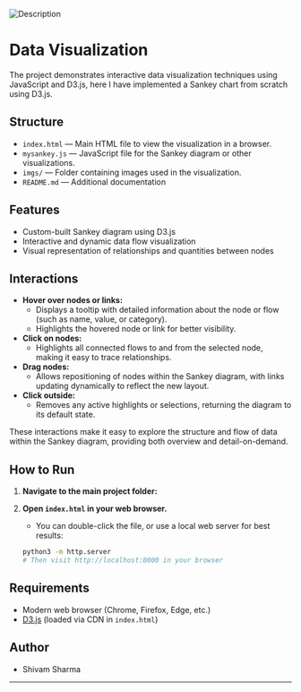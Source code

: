 ![Description](images/final.gif)

# Data Visualization

The project demonstrates interactive data visualization techniques using JavaScript and D3.js, here I have implemented a Sankey chart from scratch using D3.js.

## Structure

- `index.html` — Main HTML file to view the visualization in a browser.
- `mysankey.js` — JavaScript file for the Sankey diagram or other visualizations.
- `imgs/` — Folder containing images used in the visualization.
- `README.md` — Additional documentation

## Features

- Custom-built Sankey diagram using D3.js
- Interactive and dynamic data flow visualization
- Visual representation of relationships and quantities between nodes

## Interactions

- **Hover over nodes or links:**
  - Displays a tooltip with detailed information about the node or flow (such as name, value, or category).
  - Highlights the hovered node or link for better visibility.
- **Click on nodes:**
  - Highlights all connected flows to and from the selected node, making it easy to trace relationships.
- **Drag nodes:**
  - Allows repositioning of nodes within the Sankey diagram, with links updating dynamically to reflect the new layout.
- **Click outside:**
  - Removes any active highlights or selections, returning the diagram to its default state.

These interactions make it easy to explore the structure and flow of data within the Sankey diagram, providing both overview and detail-on-demand.

## How to Run

1. **Navigate to the main project folder:**

2. **Open `index.html` in your web browser.**
   - You can double-click the file, or use a local web server for best results:
   ```sh
   python3 -m http.server
   # Then visit http://localhost:8000 in your browser
   ```

## Requirements

- Modern web browser (Chrome, Firefox, Edge, etc.)
- [D3.js](https://d3js.org/) (loaded via CDN in `index.html`)

## Author

- Shivam Sharma

---
